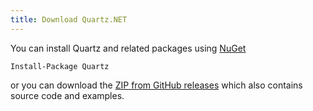 ```yaml
---
title: Download Quartz.NET
---
```


You can install Quartz and related packages using [NuGet](https://www.nuget.org/packages/Quartz)

```
Install-Package Quartz
```

or you can download the [ZIP from GitHub releases](https://github.com/quartznet/quartznet/releases) which also contains source code and examples.
